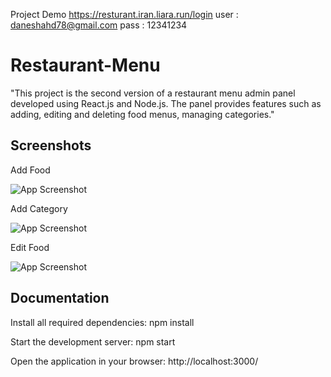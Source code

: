 Project Demo 
https://resturant.iran.liara.run/login
user : daneshahd78@gmail.com
pass : 12341234

# Restaurant-Menu

"This project is the second version of a restaurant menu admin panel developed using React.js and Node.js. The panel provides features such as adding, editing and deleting food menus, managing categories."




## Screenshots

Add Food

![App Screenshot](https://amirdanesh.storage.iran.liara.space/Upload/projects/ad1.png) 

Add Category

![App Screenshot](https://amirdanesh.storage.iran.liara.space/Upload/projects/ad2.png) 

Edit Food

![App Screenshot](https://amirdanesh.storage.iran.liara.space/Upload/projects/ad3.png) 



## Documentation

Install all required dependencies: npm install

Start the development server: npm start

Open the application in your browser: http://localhost:3000/

